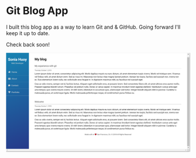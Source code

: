 # Git Blog App

I built this blog app as a way to learn Git and & GitHub. Going forward I'll keep it up to date.

Check back soon!

<img src="screenshot.png" alt="Blog screenshot">